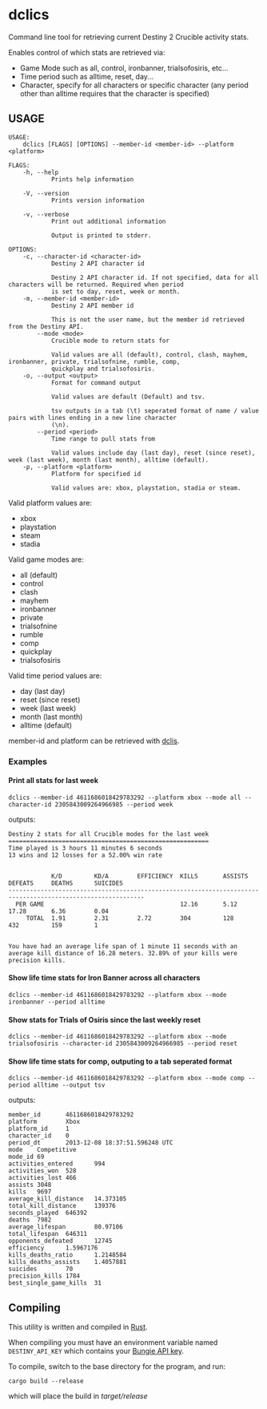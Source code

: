 # dclics

Command line tool for retrieving current Destiny 2 Crucible activity stats.

Enables control of which stats are retrieved via:

* Game Mode such as all, control, ironbanner, trialsofosiris, etc...
* Time period such as alltime, reset, day...
* Character, specify for all characters or specific character (any period other than alltime requires that the character is specified)


## USAGE
```
USAGE:
    dclics [FLAGS] [OPTIONS] --member-id <member-id> --platform <platform>

FLAGS:
    -h, --help       
            Prints help information

    -V, --version    
            Prints version information

    -v, --verbose    
            Print out additional information
            
            Output is printed to stderr.

OPTIONS:
    -c, --character-id <character-id>    
            Destiny 2 API character id
            
            Destiny 2 API character id. If not specified, data for all characters will be returned. Required when period
            is set to day, reset, week or month.
    -m, --member-id <member-id>          
            Destiny 2 API member id
            
            This is not the user name, but the member id retrieved from the Destiny API.
        --mode <mode>                    
            Crucible mode to return stats for
            
            Valid values are all (default), control, clash, mayhem, ironbanner, private, trialsofnine, rumble, comp,
            quickplay and trialsofosiris.
    -o, --output <output>                
            Format for command output
            
            Valid values are default (Default) and tsv.
            
            tsv outputs in a tab (\t) seperated format of name / value pairs with lines ending in a new line character
            (\n).
        --period <period>                
            Time range to pull stats from
            
            Valid values include day (last day), reset (since reset), week (last week), month (last month), alltime (default).
    -p, --platform <platform>            
            Platform for specified id
            
            Valid values are: xbox, playstation, stadia or steam.
```

Valid platform values are:
* xbox
* playstation
* steam
* stadia

Valid game modes are:
* all (default)
* control
* clash
* mayhem
* ironbanner
* private
* trialsofnine
* rumble
* comp
* quickplay
* trialsofosiris

Valid time period values are:
* day (last day)
* reset (since reset)
* week (last week)
* month (last month)
* alltime (default)

member-id and platform can be retrieved with [dclis](https://github.com/mikechambers/dcli/tree/main/src/dclis).

### Examples

#### Print all stats for last week

```
dclics --member-id 4611686018429783292 --platform xbox --mode all --character-id 2305843009264966985 --period week
```

outputs:

```
Destiny 2 stats for all Crucible modes for the last week
========================================================
Time played is 3 hours 11 minutes 6 seconds
13 wins and 12 losses for a 52.00% win rate


            K/D         KD/A        EFFICIENCY  KILLS       ASSISTS     DEFEATS     DEATHS      SUICIDES    
------------------------------------------------------------------------------------------------------------
  PER GAME                                      12.16       5.12        17.28       6.36        0.04        
     TOTAL  1.91        2.31        2.72        304         128         432         159         1           


You have had an average life span of 1 minute 11 seconds with an average kill distance of 16.28 meters. 32.89% of your kills were precision kills.
```

#### Show life time stats for Iron Banner across all characters

```
dclics --member-id 4611686018429783292 --platform xbox --mode ironbanner --period alltime
```

#### Show stats for Trials of Osiris since the last weekly reset

```
dclics --member-id 4611686018429783292 --platform xbox --mode trialsofosiris --character-id 2305843009264966985 --period reset
```

#### Show life time stats for comp, outputing to a tab seperated format

```
dclics --member-id 4611686018429783292 --platform xbox --mode comp --period alltime --output tsv
```

outputs:

```
member_id       4611686018429783292
platform        Xbox
platform_id     1
character_id    0
period_dt       2013-12-08 18:37:51.596248 UTC
mode    Competitive
mode_id 69
activities_entered      994
activities_won  528
activities_lost 466
assists 3048
kills   9697
average_kill_distance   14.373105
total_kill_distance     139376
seconds_played  646392
deaths  7982
average_lifespan        80.97106
total_lifespan  646311
opponents_defeated      12745
efficiency      1.5967176
kills_deaths_ratio      1.2148584
kills_deaths_assists    1.4057881
suicides        70
precision_kills 1784
best_single_game_kills  31
```


## Compiling

This utility is written and compiled in [Rust](https://www.rust-lang.org/).

When compiling you must have an environment variable named `DESTINY_API_KEY` which contains your [Bungie API key](https://www.bungie.net/en/Application).

To compile, switch to the base directory for the program, and run:

```
cargo build --release
```

which will place the build in *target/release*